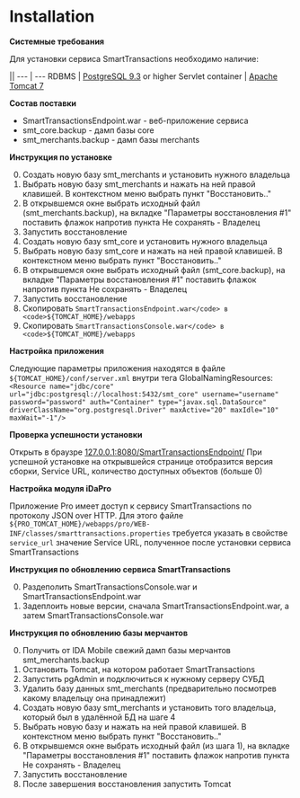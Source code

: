 # Installation

**Системные требования**

Для установки сервиса SmartTransactions необходимо наличие:

 ||
--- | ---
RDBMS | [PostgreSQL 9.3](https://www.postgresql.org/download/) or higher
Servlet container | [Apache Tomcat 7](http://tomcat.apache.org/download-70.cgi)

**Состав поставки**

- SmartTransactionsEndpoint.war - веб-приложение сервиса
- smt_core.backup - дамп базы core
- smt_merchants.backup - дамп базы merchants

**Инструкция по установке**

0. Создать новую базу smt_merchants и установить нужного владельца
0. Выбрать новую базу smt_merchants и нажать на ней правой клавишей. В контекстном меню выбрать пункт "Восстановить.." 
0. В открывшемся окне выбрать исходный файл (smt_merchants.backup), на вкладке "Параметры восстановления #1" поставить флажок напротив пункта Не сохранять - Владелец
0. Запустить восстановление
0. Создать новую базу smt_core и установить нужного владельца
0. Выбрать новую базу smt_core и нажать на ней правой клавишей. В контекстном меню выбрать пункт "Восстановить.." 
0. В открывшемся окне выбрать исходный файл (smt_core.backup), на вкладке "Параметры восстановления #1" поставить флажок напротив пункта Не сохранять - Владелец
0. Запустить восстановление
0. Скопировать ``SmartTransactionsEndpoint.war</code> в <code>${TOMCAT_HOME}/webapps``
0. Скопировать ``SmartTransactionsConsole.war</code> в <code>${TOMCAT_HOME}/webapps``



**Настройка приложения**

Следующие параметры приложения находятся в файле ``${TOMCAT_HOME}/conf/server.xml`` внутри тега GlobalNamingResources:
``
    <Resource name="jdbc/core"
            url="jdbc:postgresql://localhost:5432/smt_core"
            username="username"
            password="password"
            auth="Container" type="javax.sql.DataSource" driverClassName="org.postgresql.Driver"
            maxActive="20" maxIdle="10" maxWait="-1"/>``
    <Resource name="jdbc/merchants"
            url="jdbc:postgresql://localhost:5432/smt_merchants"
            username="username"
            password="password"
            auth="Container" type="javax.sql.DataSource" driverClassName="org.postgresql.Driver"
            maxActive="20" maxIdle="10" maxWait="-1"/>

**Проверка успешности установки**

Открыть в браузре [127.0.0.1:8080/SmartTransactionsEndpoint/](http://127.0.0.1:8080/SmartTransactionsEndpoint/)
При успешной установке на открывшейся странице отобразится версия сборки, Service URL, количество доступных объектов (больше 0)

**Настройка модуля iDaPro**

Приложение Pro имеет доступ к сервису SmartTransactions по протоколу JSON over HTTP.
Для этого файле ``${PRO_TOMCAT_HOME}/webapps/pro/WEB-INF/classes/smarttransactions.properties`` требуется указать в свойстве ``service_url`` значение Service URL, полученное после установки сервиса SmartTransactions

**Инструкция по обновлению сервиса SmartTransactions**

0. Раздеполить SmartTransactionsConsole.war и SmartTransactionsEndpoint.war
0. Задеплоить новые версии, сначала SmartTransactionsEndpoint.war, а затем SmartTransactionsConsole.war


**Инструкция по обновлению базы мерчантов**

0. Получить от IDA Mobile свежий дамп базы мерчантов smt_merchants.backup
0. Остановить Tomcat, на котором работает SmartTransactions
0. Запустить pgAdmin и подключиться к нужному серверу СУБД
0. Удалить базу данных smt_merchants (предварительно посмотрев какому владельцу она принадлежит)
0. Создать новую базу smt_merchants и установить того владельца, который был в удалённой БД на шаге 4
0. Выбрать новую базу и нажать на ней правой клавишей. В контекстном меню выбрать пункт "Восстановить.." 
0. В открывшемся окне выбрать исходный файл (из шага 1), на вкладке "Параметры восстановления #1" поставить флажок напротив пункта Не сохранять - Владелец
0. Запустить восстановление
0. После завершения восстановления запустить Tomcat


